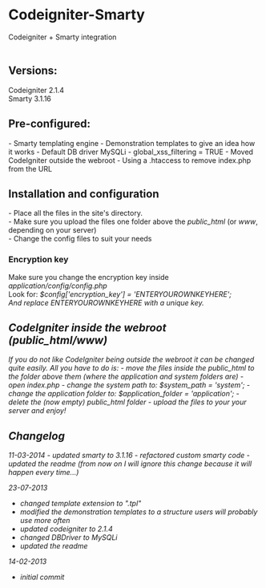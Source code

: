 Codeigniter-Smarty
=======================

Codeigniter + Smarty integration<br/>
<br/>

<h2>Versions:</h2>
Codeigniter 2.1.4<br/>
Smarty 3.1.16<br/>

<h2>Pre-configured:</h2>
- Smarty templating engine
- Demonstration templates to give an idea how it works
- Default DB driver MySQLi
- global_xss_filtering = TRUE
- Moved CodeIgniter outside the webroot
- Using a .htaccess to remove index.php from the URL

<h2>Installation and configuration</h2>
- Place all the files in the site's directory.<br/>
- Make sure you upload the files one folder above the <em>public_html</em> (or <em>www</em>, depending on your server)<br/>
- Change the config files to suit your needs<br/>

<h3>Encryption key</h3>
Make sure you change the encryption key inside <em>application/config/config.php</em><br/>
Look for: <em>$config['encryption_key'] = 'ENTERYOUROWNKEYHERE';<em><br/>
And replace <em>ENTERYOUROWNKEYHERE</em> with a unique key.<br/>

<h2>CodeIgniter inside the webroot (public_html/www)</h2>
If you do not like CodeIgniter being outside the webroot it can be changed quite easily.
All you have to do is:
- move the files inside the public_html to the folder above them (where the application and system folders are)
- open index.php
- change the system path to: $system_path = 'system';
- change the application folder to: $application_folder = 'application';
- delete the (now empty) public_html folder
- upload the files to your your server and enjoy!

<h2>Changelog</h2>
11-03-2014
- updated smarty to 3.1.16
- refactored custom smarty code
- updated the readme (from now on I will ignore this change because it will happen every time...)


23-07-2013
- changed template extension to ".tpl"
- modified the demonstration templates to a structure users will probably use more often
- updated codeigniter to 2.1.4
- changed DBDriver to MySQLi
- updated the readme


14-02-2013
- initial commit

